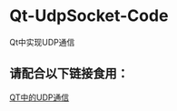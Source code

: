 # Qt-UdpSocket-Code
Qt中实现UDP通信
## 请配合以下链接食用：
<a href="https://blog.csdn.net/weixin_42454651/article/details/127137758?spm=1001.2014.3001.5501"> QT中的UDP通信 </a>
